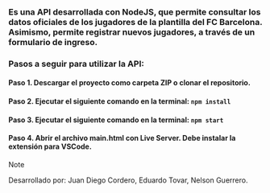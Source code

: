 ### Es una API desarrollada con NodeJS, que permite consultar los datos oficiales de los jugadores de la plantilla del FC Barcelona. Asimismo, permite registrar nuevos jugadores, a través de un formulario de ingreso.

### Pasos a seguir para utilizar la API:
#### Paso 1. Descargar el proyecto como carpeta ZIP o clonar el repositorio.
#### Paso 2. Ejecutar el siguiente comando en la terminal: `npm install`
#### Paso 3. Ejecutar el siguiente comando en la terminal: `npm start`
#### Paso 4. Abrir el archivo main.html con Live Server. Debe instalar la extensión para VSCode.

>[!NOTE]
Desarrollado por: Juan Diego Cordero, Eduardo Tovar, Nelson Guerrero.
